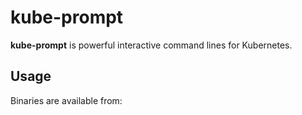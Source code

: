 # kube-prompt

**kube-prompt** is powerful interactive command lines for Kubernetes.

## Usage

Binaries are available from:



